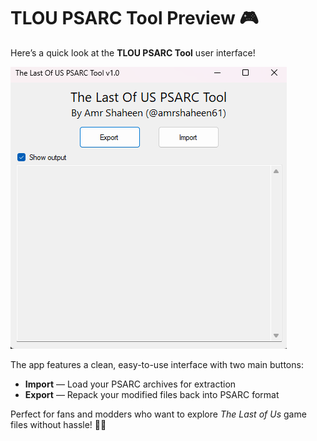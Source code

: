 # TLOU PSARC Tool Preview 🎮

Here’s a quick look at the **TLOU PSARC Tool** user interface!

![App Preview](preview.png)

The app features a clean, easy-to-use interface with two main buttons:

- **Import** — Load your PSARC archives for extraction  
- **Export** — Repack your modified files back into PSARC format  

Perfect for fans and modders who want to explore *The Last of Us* game files without hassle! 🚀✨
